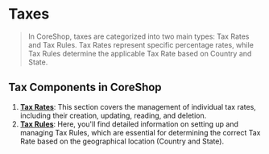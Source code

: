 # Taxes

> In CoreShop, taxes are categorized into two main types: Tax Rates and Tax Rules. Tax Rates represent specific
> percentage rates, while Tax Rules determine the applicable Tax Rate based on Country and State.

## Tax Components in CoreShop

1. **[Tax Rates](./01_Tax_Rate/index.md)**: This section covers the management of individual tax rates, including their
   creation, updating, reading, and deletion.
2. **[Tax Rules](./02_Tax_Rule/index.md)**: Here, you'll find detailed information on setting up and managing Tax Rules,
   which are essential for determining the correct Tax Rate based on the geographical location (Country and State).

